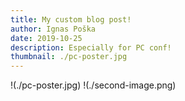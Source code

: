 ```yaml
---
title: My custom blog post!
author: Ignas Poška
date: 2019-10-25
description: Especially for PC conf!
thumbnail: ./pc-poster.jpg
---
```


!(./pc-poster.jpg)
!(./second-image.png)
